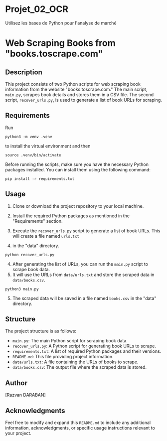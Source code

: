 
# Projet_02_OCR

Utilisez les bases de Python pour l'analyse de marché

# Web Scraping Books from "books.toscrape.com"

## Description

This project consists of two Python scripts for web scraping book information from the website "books.toscrape.com." 
The main script, `main.py`, scrapes book details and stores them in a CSV file. 
The second script, `recover_urls.py`, is used to generate a list of book URLs for scraping.

## Requirements
Run 
```
python3 -m venv .venv
```
to install the virtual environment
and then
```
source .venv/bin/activate
```


Before running the scripts, make sure you have the necessary Python packages installed. 
You can install them using the following command:

```
pip install -r requirements.txt
```

## Usage

1. Clone or download the project repository to your local machine.

2. Install the required Python packages as mentioned in the "Requirements" section.

3. Execute the `recover_urls.py` script to generate a list of book URLs. This will create a file named `urls.txt` 
4. in the "data" directory.

```
python recover_urls.py
```

4. After generating the list of URLs, you can run the `main.py` script to scrape book data. 
5. It will use the URLs from `data/urls.txt` and store the scraped data in `data/books.csv`.

```
python3 main.py
```

5. The scraped data will be saved in a file named `books.csv` in the "data" directory.

## Structure

The project structure is as follows:

- `main.py`: The main Python script for scraping book data.
- `recover_urls.py`: A Python script for generating book URLs to scrape.
- `requirements.txt`: A list of required Python packages and their versions.
- `README.md`: This file providing project information.
- `data/urls.txt`: A file containing the URLs of books to scrape.
- `data/books.csv`: The output file where the scraped data is stored.


## Author

[Razvan DARABAN]

## Acknowledgments


Feel free to modify and expand this `README.md` to include any additional information, acknowledgments, or 
specific usage instructions relevant to your project.
